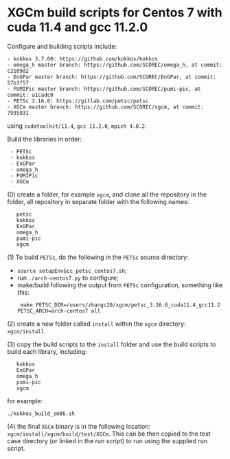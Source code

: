 # XGCm build scripts for Centos 7 with cuda 11.4 and gcc 11.2.0

Configure and building scripts include:
```
- kokkos 3.7.00: https://github.com/kokkos/kokkos
- omega_h master branch: https://github.com/SCOREC/omega_h, at commit: c2109d2
- EnGPar master branch: https://github.com/SCOREC/EnGPar, at commit: 57b3f57
- PUMIPic master branch: https://github.com/SCOREC/pumi-pic, at commit: a1cadc0
- PETSc 3.16.6: https://gitlab.com/petsc/petsc
- XGCm master branch: https://github.com/SCOREC/xgcm, at commit: 7935831
```
using `cudatoolkit/11.4`, `gcc 11.2.0`, `mpich 4.0.2`.

Build the libraries in order:
```
 - PETSc
 - kokkos
 - EnGPar
 - omega_h
 - PUMIPic
 - XGCm
```

(0) create a folder, for example `xgcm`, and clone all the repository in the folder, all repository in separate folder with the following names:
```
   petsc
   kokkos
   EnGPar
   omega_h
   pumi-pic
   xgcm
```

(1) To build `PETSc`, do the following in the `PETSc` source directory:
- `source setupEnvGcc_petsc_centos7.sh`;
- run `./arch-centos7.py` to configure;
- make/build following the output from `PETSc` configuration, something like this:
  ```
   make PETSC_DIR=/users/zhangc20/xgcm/petsc_3.16.6_cuda11.4_gcc11.2 PETSC_ARCH=arch-centos7 all
  ```

(2) create a new folder called `install` within the `xgcm` directory: `xgcm/install`.

(3) copy the build scripts to the `install` folder and use the build scripts to build each library, including:
```
   kokkos
   EnGPar
   omega_h
   pumi-pic
   xgcm
```
for example:
```
./kokkos_build_sm86.sh
```

(4) the final `XGCm` binary is in the following location: `xgcm/install/xgcm/build/test/XGCm`.
This can be then copied to the test case directory (or linked in the run script) to run using the supplied run script.

